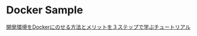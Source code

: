 # Docker Sample
[開発環境をDockerにのせる方法とメリットを３ステップで学ぶチュートリアル](https://qiita.com/KeitaMoromizato/items/ae1a57fc62b41b942d71)